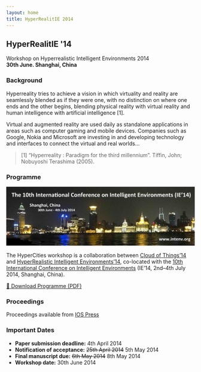 ```yaml
---
layout: home
title: HyperRealitIE 2014
---
```


## HyperRealitIE '14

Workshop on Hyperrealistic Intelligent Environments 2014  
**30th June. Shanghai, China**

### Background

Hyperreality tries to achieve a vision in which virtuality and reality are seamlessly
blended as if they were one, with no distinction on where one ends and the other begins,
blending physical reality with virtual reality and human intelligence with artificial
intelligence [1].

Virtual and augmented reality are used daily as standalone applications in areas such as
computer gaming and mobile devices. Companies such as Google, Nokia and Microsoft are
investing in and developing technology and interfaces to connect the virtual and real
worlds...

> [1] “Hyperreality : Paradigm for the third millennium”. Tiffin, John; Nobuyoshi Terashima (2005).

### Programme

![IE14 Banner](images/IE14_Banner.jpg)

The HyperCities workshop is a collaboration between [Cloud of Things’14](http://cloudofthings.org/)
and [HyperRealistic Intelligent Environments’14](http://hyperrealitie.com/), co-located with the
[10th International Conference on Intelligent Environments](http://www.intenv.org)
(IE’14, 2nd–4th July 2014, Shanghai, China).

[📄 Download Programme (PDF)](images/ProgrammeHyperCities14.pdf)

### Proceedings

Proceedings available from [IOS Press](http://ebooks.iospress.nl/volume/workshop-proceedings-of-the-10th-international-conference-on-intelligent-environments)

### Important Dates

- **Paper submission deadline:** 4th April 2014
- **Notification of acceptance:** ~~25th April 2014~~ 5th May 2014
- **Final manuscript due:** ~~6th May 2014~~ 8th May 2014
- **Workshop date:** 30th June 2014